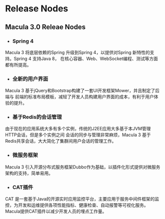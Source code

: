# Release Nodes
## Macula 3.0 Releae Nodes

* ### Spring 4
Macula 3 将底层依赖的Spring 升级到Spring 4，以提供对Spring 新特性的支持。Spring 4 支持Java 8， 在核心容器、Web、WebSocket编程、测试等方面都有所提高。
* ### 全新的用户界面
Macula 3 基于jQuery和Bootstrap构建了一套UI开发框架Mower，并且制定了后端与 前端的标准布局模板，减轻了开发人员构建用户界面的成本，有利于用户体验的提升。
* ### 基于Redis的会话管理
由于现在的应用系统大多有多个实例，传统的J2EE应用大多基于本JVM管理HTTP会话，但是多个实例之间 会话的同步与管理非常麻烦，Macula 3 基于Redis共享会话，大大简化了集群间用户会话的管理工作。
* ### 微服务框架
Macula 3 引入开源分布式服务框架Dubbo作为基础，以插件化形式提供对微服务架构的支持，简单易用。
* ### CAT插件
CAT 是一套基于Java的开源实时应用监控平台，主要应用于服务中间件框架的监控，为开发和运维提供各项性能指标、健康检查、自动报警等可视化服务。Macula提供CAT插件以减少开发人员的埋点工作量。

